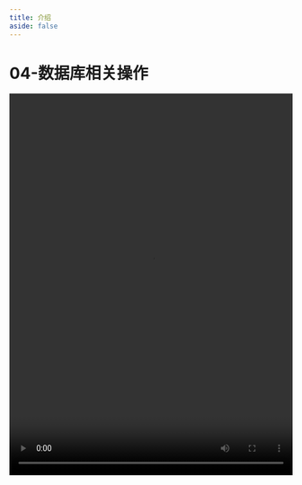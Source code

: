 ```yaml
---
title: 介绍
aside: false
---
```


# 04-数据库相关操作

<video autoplay src="http://qn.chinavanes.com/mysql/04-mysql%E6%95%B0%E6%8D%AE%E5%BA%93%E7%9B%B8%E5%85%B3%E6%93%8D%E4%BD%9C.mp4" controls controlsList="nodownload" width="100%" height="680"/>

数据库相关操作是管理和使用数据库系统的基础，涵盖了从数据库的创建、数据的增删改查(CRUD)，到数据的备份恢复、性能优化等多个方面。以下是对数据库操作的一个简明总结性介绍，重点聚焦在关系型数据库如 MySQL、PostgreSQL 等上：

## 1. 数据库与表的管理

- **创建数据库/表**：这是数据库操作的起点，通过 SQL 语句`CREATE DATABASE`创建新的数据库，而`CREATE TABLE`则用来定义表的结构，包括列名、数据类型、约束条件（如主键、外键、唯一性约束等）。

- **修改表结构**：随着需求变化，可能需要调整表结构，使用`ALTER TABLE`命令添加、删除列或修改列属性。

- **删除数据库/表**：当不再需要某个数据库或表时，可以使用`DROP DATABASE`或`DROP TABLE`命令将其删除，但需谨慎操作，因为一旦执行，数据将不可恢复。

## 2. 数据操作（CRUD）

- **插入数据（Create）**：通过`INSERT INTO`语句向表中插入新记录。

- **查询数据（Read）**：使用`SELECT`语句检索数据，可以根据需要筛选、排序、分组数据，甚至进行复杂的聚合计算。

- **更新数据（Update）**：当需要修改现有记录时，使用`UPDATE`语句，指定要更改的列及新值，并可附加条件来定位特定记录。

- **删除数据（Delete）**：使用`DELETE`语句删除表中的记录，同样需要谨慎并可添加条件以精确控制删除范围。

## 3. 数据备份与恢复

- **备份**：定期备份数据库是防止数据丢失的重要措施。可以使用数据库自带的备份工具或编写脚本来执行 SQL 的导出操作（如 MySQL 的`mysqldump`命令）。

- **恢复**：当数据损坏或丢失时，利用备份文件恢复数据。这通常涉及停止数据库服务、导入备份数据、重新启动服务等步骤。

## 4. 性能优化与监控

- **索引管理**：合理创建索引可以显著提升查询速度，但过多或不当的索引也会降低写入效率。需要根据查询模式适时调整。

- **查询优化**：分析慢查询日志，识别并优化性能瓶颈，可能涉及重写查询语句、调整数据库配置参数等。

- **资源监控**：利用数据库自带或第三方工具监控 CPU 使用率、内存占用、磁盘 I/O 等，及时发现并解决性能问题。

## 5. 安全管理

- **用户权限管理**：为不同的用户分配合适的权限，遵循最小权限原则，确保数据库的安全。

- **数据加密**：对敏感数据进行加密存储，防止未经授权的访问。

- **定期审计**：定期检查数据库访问日志，评估安全风险，及时修复漏洞。

数据库相关操作是一个涵盖广泛领域的复杂主题，上述内容仅为冰山一角。掌握这些基础操作是数据库管理员和开发者日常工作的基石，而深入学习和实践则是不断提升数据库管理能力的关键。
